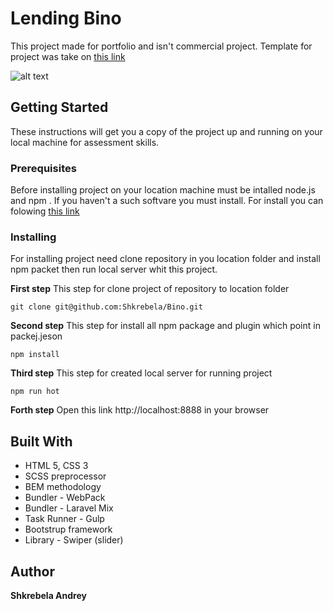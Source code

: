 # Lending Bino
This project made for portfolio and isn't commercial project. 
Template for project was take on [this link](https://www.behance.net/gallery/28954423/Freebie-Bino-Landing-Page-PSD-Template)

![alt text](https://www.dropbox.com/s/7kuifrrnixkjhat/ezgif.com-video-to-gif.gif?dl=1)

## Getting Started
These instructions will get you a copy of the project up and running on your local machine for assessment skills.

### Prerequisites
Before installing project on your location machine must be intalled node.js and npm .
If you haven't a such softvare you must install. For install you can folowing [this link](https://nodejs.org/uk/download/package-manager/)

### Installing
For installing project need clone repository in you location folder and install npm packet then run local server whit this project. 

**First step** 
This step for clone project of repository to location folder
```
git clone git@github.com:Shkrebela/Bino.git
```
**Second step** 
This step for install all npm package and plugin which point in packej.jeson
```
npm install
```
**Third step** 
This step for created local server for running project
```
npm run hot 
```
**Forth step**
Open this link http://localhost:8888 in your browser

## Built With

* HTML 5, CSS 3
* SCSS preprocessor
* BEM methodology
* Bundler - WebPack
* Bundler - Laravel Mix
* Task Runner - Gulp
* Bootstrup framework
* Library - Swiper (slider)

## Author
**Shkrebela Andrey** 